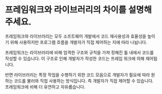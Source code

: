# 프레임워크와 라이브러리의 차이를 설명해주세요.

프레임워크와 라이브러리는 모두 소프트웨어 개발에서 코드 재사용성과 효율성을 높이기 위해 사용하지만 프로그램 흐름을 개발자가 직접 제어하는 지에 따라 나뉩니다.

프레임워크는 라이브러리에 비해 엄격한 구조와 규칙을 가져 정해진 틀 내에서 코드를 작성할 수 있습니다. 이 구조로 인해 개발자가 작성한 코드는 프레임 워크에 의해 제어됩니다.

반면 라이브러리는 특정 작업을 수행하기 위한 코드 모음으로 개발자가 필요에 따라 원하는 코드를 불러와 직접 사용하는 방식입니다. 즉 개발자가 직접 제어할 수 있습니다. 프레임워크에 비해 더 유연하고 자유롭습니다.
